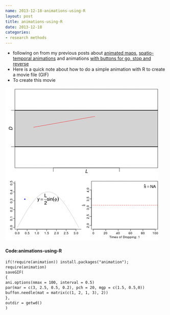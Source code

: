 ```yaml
---
name: 2013-12-18-animations-using-R
layout: post
title: animations-using-R
date: 2013-12-18
categories:
- research methods
---
```


- following on from my previous posts about [animated maps](http://ivanhanigan.github.io/2013/07/animated-maps/), [spatio-temporal animations](http://ivanhanigan.github.io/2013/06/spatio-temporal-animations/) and animations [with buttons for go, stop and reverse](http://ivanhanigan.github.io/button/index.html)
- Here is a quick note about how to do a simple animation with R to create a movie file (GIF)
- To create this movie

![animation.gif](/animation/animation.gif)


#### Code:animations-using-R
    if(!require(animation)) install.packages("animation");
    require(animation)
    saveGIF(
    {
    ani.options(nmax = 100, interval = 0.5)
    par(mar = c(3, 2.5, 0.5, 0.2), pch = 20, mgp = c(1.5, 0.5,0))
    buffon.needle(mat = matrix(c(1, 2, 1, 3), 2))
    },
    outdir = getwd()
    )
